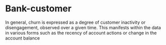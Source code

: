 # Bank-customer
In general, churn is expressed as a degree of customer inactivity or disengagement, observed over a given time. This manifests within the data in various forms such as the recency of account actions or change in the account balance
